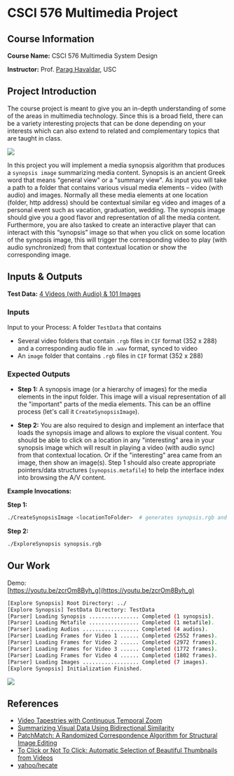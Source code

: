 # CSCI 576 Multimedia Project

## Course Information

**Course Name:** CSCI 576 Multimedia System Design

**Instructor:** Prof. [Parag Havaldar](https://viterbi.usc.edu/directory/faculty/Havaldar/Parag), USC

## Project Introduction

The course project is meant to give you an in-depth understanding of some of the areas in multimedia technology. Since this is a broad field, there can be a variety interesting projects that can be done depending on your interests which can also extend to related and complementary topics that are taught in class.

![](https://bloggg-1254259681.cos.na-siliconvalley.myqcloud.com/lbika.jpg)

In this project you will implement a media synopsis algorithm that produces a `synopsis image` summarizing media content. Synopsis is an ancient Greek word that means "general view" or a "summary view". As input you will take a path to a folder that contains various visual media elements – video (with audio) and images. Normally all these media elements at one location (folder, http address) should be contextual similar eg video and images of a personal event such as vacation, graduation, wedding. The synopsis image should give you a good flavor and representation of all the media content. Furthermore, you are also tasked to create an interactive player that can interact with this “synopsis” image so that when you click on some location of the synopsis image, this will trigger the corresponding video to play (with audio synchronized) from that contextual location or show the corresponding image.

## Inputs & Outputs

**Test Data:** [4 Videos (with Audio) & 101 Images](https://drive.google.com/open?id=187jHl3xKqodh23bXMYFABelu1HS8Oekt)

### Inputs

Input to your Process: A folder `TestData` that contains

- Several video folders that contain `.rgb` files in `CIF` format (352 x 288) and a corresponding audio file in `.wav` format, synced to video
- An `image` folder that contains `.rgb` files in `CIF` format (352 x 288)

### Expected Outputs

- **Step 1:** A synopsis image (or a hierarchy of images) for the media elements in the
input folder. This image will a visual representation of all the "important" parts of the media elements. This can be an offline process (let's call it `CreateSynopsisImage`).

- **Step 2:** You are also required to design and implement an interface that loads the synopsis image and allows to explore the visual content. You should be able to click on a location in any "interesting" area in your synopsis image which will result in playing a video (with audio sync) from that contextual location. Or if the "interesting" area came from an image, then show an image(s). Step 1 should also create appropriate pointers/data structures (`synopsis.metafile`) to help the interface index into browsing the A/V content.

**Example Invocations:**

**Step 1:**

```sh
./CreateSynopsisImage <locationToFolder>  # generates synopsis.rgb and synopsis.metafile
```

**Step 2:**

```sh
./ExploreSynopsis synopsis.rgb
```

## Our Work

Demo:  
[https://youtu.be/zcrOm8Byh_g](https://youtu.be/zcrOm8Byh_g)  

```sh
[Explore Synopsis] Root Directory: ../
[Explore Synopsis] TestData Directory: TestData
[Parser] Loading Synopsis ................ Completed (1 synopsis).
[Parser] Loading Metafile ................ Completed (1 metafile).
[Parser] Loading Audios .................. Completed (4 audios).
[Parser] Loading Frames for Video 1 ...... Completed (2552 frames).
[Parser] Loading Frames for Video 2 ...... Completed (2972 frames).
[Parser] Loading Frames for Video 3 ...... Completed (1772 frames).
[Parser] Loading Frames for Video 4 ...... Completed (1802 frames).
[Parser] Loading Images .................. Completed (7 images).
[Explore Synopsis] Initialization Finished.
```

![](https://bloggg-1254259681.cos.na-siliconvalley.myqcloud.com/9e6im.png)


## References

- [Video Tapestries with Continuous Temporal Zoom](http://www.cs.princeton.edu/gfx/pubs/Barnes_2010_VTW/index.php)
- [Summarizing Visual Data Using Bidirectional Similarity](http://www.wisdom.weizmann.ac.il/~vision/VisualSummary.html)
- [PatchMatch: A Randomized Correspondence Algorithm for Structural Image Editing](https://gfx.cs.princeton.edu/pubs/Barnes_2009_PAR/index.php)
- [To Click or Not To Click: Automatic Selection of Beautiful Thumbnails from Videos](https://arxiv.org/abs/1609.01388)
- [yahoo/hecate](https://github.com/yahoo/hecate)
